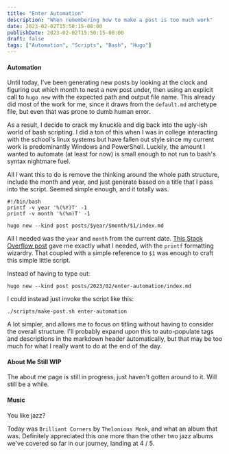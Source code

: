 ```yaml
---
title: "Enter Automation"
description: "When remembering how to make a post is too much work"
date: 2023-02-02T15:50:15-08:00
publishDate: 2023-02-02T15:50:15-08:00
draft: false
tags: ["Automation", "Scripts", "Bash", "Hugo"]
---
```


#### Automation

Until today, I've been generating new posts by looking at the clock and figuring out which month to nest a new post under, then using an explicit call to `hugo new` with the expected path and output file name. This already did most of the work for me, since it draws from the `default.md` archetype file, but even that was prone to dumb human error.

As a result, I decide to crack my knuckle and dig back into the ugly-ish world of bash scripting. I did a ton of this when I was in college interacting with the school's linux systems but have fallen out style since my current work is predominantly Windows and PowerShell. Luckily, the amount I wanted to automate (at least for now) is small enough to not run to bash's syntax nightmare fuel.

All I want this to do is remove the thinking around the whole path structure, include the month and year, and just generate based on a title that I pass into the script. Seemed simple enough, and it totally was.

```
#!/bin/bash
printf -v year '%(%Y)T' -1
printf -v month '%(%m)T' -1

hugo new --kind post posts/$year/$month/$1/index.md
```

All I needed was the `year` and `month` from the current date. [This Stack Overflow post](https://stackoverflow.com/questions/1401482/yyyy-mm-dd-format-date-in-shell-script) gave me exactly what I needed, with the `printf` formatting wizardry. That coupled with a simple reference to `$1` was enough to craft this simple little script.

Instead of having to type out:
```
hugo new --kind post posts/2023/02/enter-automation/index.md
```

I could instead just invoke the script like this:
```
./scripts/make-post.sh enter-automation
```

A lot simpler, and allows me to focus on titling without having to consider the overall structure. I'll probably expand upon this to auto-populate tags and descriptions in the markdown header automatically, but that may be too much for what I really want to do at the end of the day.

#### About Me Still WIP

The about me page is still in progress, just haven't gotten around to it. Will still be a while.

#### Music

You like jazz?

Today was `Brilliant Corners` by `Thelonious Monk`, and what an album that was. Definitely appreciated this one more than the other two jazz albums we've covered so far in our journey, landing at 4 / 5.